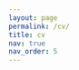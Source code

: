 ```yaml
---
layout: page
permalink: /cv/
title: cv
nav: true
nav_order: 5
---
```


<object data="{{ site.url }}{{ site.baseurl }}/assets/pdf/cv_job_market_2024-1020.pdf" width="1000" height="1000" type="application/pdf"></object>